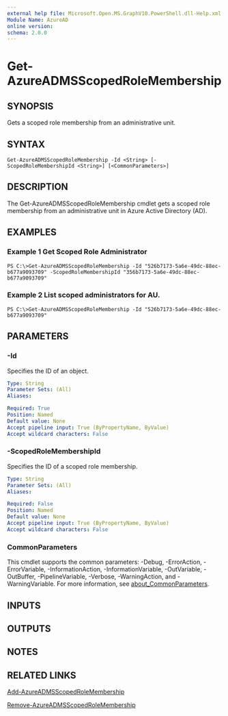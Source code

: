 ```yaml
---
external help file: Microsoft.Open.MS.GraphV10.PowerShell.dll-Help.xml
Module Name: AzureAD
online version:
schema: 2.0.0
---
```


# Get-AzureADMSScopedRoleMembership

## SYNOPSIS
Gets a scoped role membership from an administrative unit.

## SYNTAX

```
Get-AzureADMSScopedRoleMembership -Id <String> [-ScopedRoleMembershipId <String>] [<CommonParameters>]
```

## DESCRIPTION
The Get-AzureADMSScopedRoleMembership cmdlet gets a scoped role membership from an administrative unit in Azure Active Directory (AD).

## EXAMPLES

### Example 1 Get Scoped Role Administrator
```
PS C:\>Get-AzureADMSScopedRoleMembership -Id "526b7173-5a6e-49dc-88ec-b677a9093709" -ScopedRoleMembershipId "356b7173-5a6e-49dc-88ec-b677a9093709"
```

### Example 2 List scoped administrators for AU.
```
PS C:\>Get-AzureADMSScopedRoleMembership -Id "526b7173-5a6e-49dc-88ec-b677a9093709"
```

## PARAMETERS

### -Id
Specifies the ID of an object.

```yaml
Type: String
Parameter Sets: (All)
Aliases:

Required: True
Position: Named
Default value: None
Accept pipeline input: True (ByPropertyName, ByValue)
Accept wildcard characters: False
```

### -ScopedRoleMembershipId
Specifies the ID of a scoped role membership.

```yaml
Type: String
Parameter Sets: (All)
Aliases:

Required: False
Position: Named
Default value: None
Accept pipeline input: True (ByPropertyName, ByValue)
Accept wildcard characters: False
```

### CommonParameters
This cmdlet supports the common parameters: -Debug, -ErrorAction, -ErrorVariable, -InformationAction, -InformationVariable, -OutVariable, -OutBuffer, -PipelineVariable, -Verbose, -WarningAction, and -WarningVariable. For more information, see [about_CommonParameters](http://go.microsoft.com/fwlink/?LinkID=113216).

## INPUTS

## OUTPUTS

## NOTES

## RELATED LINKS

[Add-AzureADMSScopedRoleMembership]()

[Remove-AzureADMSScopedRoleMembership]()

